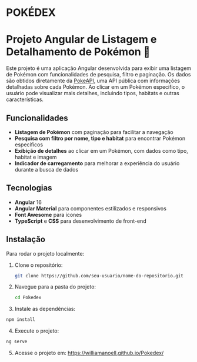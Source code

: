 # POKÉDEX

# Projeto Angular de Listagem e Detalhamento de Pokémon 🐾

Este projeto é uma aplicação Angular desenvolvida para exibir uma listagem de Pokémon com funcionalidades de pesquisa, filtro e paginação. Os dados são obtidos diretamente da [PokeAPI](https://pokeapi.co/), uma API pública com informações detalhadas sobre cada Pokémon. Ao clicar em um Pokémon específico, o usuário pode visualizar mais detalhes, incluindo tipos, habitats e outras características.

## Funcionalidades

- **Listagem de Pokémon** com paginação para facilitar a navegação
- **Pesquisa com filtro por nome, tipo e habitat** para encontrar Pokémon específicos
- **Exibição de detalhes** ao clicar em um Pokémon, com dados como tipo, habitat e imagem
- **Indicador de carregamento** para melhorar a experiência do usuário durante a busca de dados

## Tecnologias

- **Angular** 16
- **Angular Material** para componentes estilizados e responsivos
- **Font Awesome** para ícones
- **TypeScript** e **CSS** para desenvolvimento de front-end

## Instalação

Para rodar o projeto localmente:

1. Clone o repositório:
   ```bash
   git clone https://github.com/seu-usuario/nome-do-repositorio.git
2. Navegue para a pasta do projeto:
   ```bash
   cd Pokedex
3. Instale as dependências:
  ```bash
  npm install
```
4. Execute o projeto:
  ```bash
  ng serve
````
5. Acesse o projeto em:
  https://williamanoell.github.io/Pokedex/
